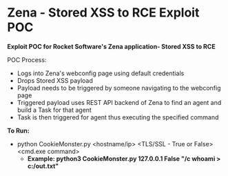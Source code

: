 # Zena - Stored XSS to RCE Exploit POC

**Exploit POC for Rocket Software's Zena application- Stored XSS to RCE**

POC Process:
- Logs into Zena's webconfig page using default credentials
- Drops Stored XSS payload
- Payload needs to be triggered by someone navigating to the webconfig page
- Triggered payload uses REST API backend of Zena to find an agent and build a Task for that agent
- Task is then triggered for agent thus executing the specified command

**To Run:**
- python CookieMonster.py <hostname/ip> <TLS/SSL - True or False> <cmd.exe command>
  - **Example: python3 CookieMonster.py 127.0.0.1 False "/c whoami > c:/out.txt"**
